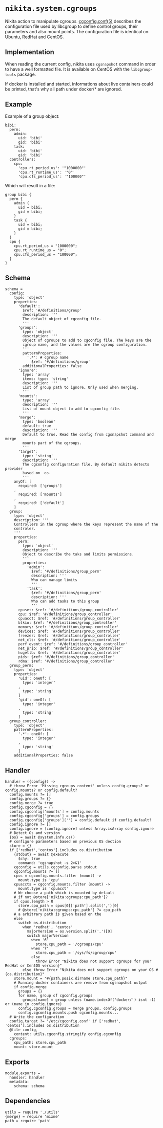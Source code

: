 
# `nikita.system.cgroups`

Nikita action to manipulate cgroups. [cgconfig.conf(5)] describes the 
configuration file used by libcgroup to define control groups, their parameters 
and also mount points. The configuration file is identical on Ubuntu, RedHat 
and CentOS.

## Implementation

When reading the current config, nikita uses `cgsnapshot` command in order to
have a well formatted file. It is available on CentOS with the `libcgroup-tools`
package.

If docker is installed and started, informations about live containers could be
printed, that's why all path under  docker/* are ignored.

## Example

Example of a group object:

```
bibi:
  perm:
    admin:
      uid: 'bibi'
      gid: 'bibi'
    task:
      uid: 'bibi'
      gid: 'bibi'
  controllers:
    cpu:
      'cpu.rt_period_us': '"1000000"'
      'cpu.rt_runtime_us': '"0"'
      'cpu.cfs_period_us': '"100000"'
```

Which will result in a file:

```text
group bibi {
  perm {
    admin {
      uid = bibi;
      gid = bibi;
    }
    task {
      uid = bibi;
      gid = bibi;
    }
  }
  cpu {
    cpu.rt_period_us = "1000000";
    cpu.rt_runtime_us = "0";
    cpu.cfs_period_us = "100000";
  }
}
```

## Schema

    schema =
      config:
        type: 'object'
        properties:
          'default':
            $ref: '#/definitions/group'
            description: '''
            The default object of cgconfig file.
            '''
          'groups':
            type: 'object'
            description: '''
            Object of cgroups to add to cgconfig file. The keys are the
            cgroup name, and the values are the cgroup configuration.
            '''
            patternProperties:
              '.*': # cgroup name
                $ref: '#/definitions/group'
            additionalProperties: false
          'ignore':
            type: 'array'
            items: type: 'string'
            description: '''
            List of group path to ignore. Only used when merging.
            '''
          'mounts':
            type: 'array'
            description: '''
            List of mount object to add to cgconfig file.
            '''
          'merge':
            type: 'boolean'
            default: true
            description: '''
            Default to true. Read the config from cgsnapshot command and merge
            mounts part of the cgroups.
            '''
          'target':
            type: 'string'
            description: '''
            The cgconfig configuration file. By default nikita detects provider
            based on  os.
            '''
        anyOf: [
          required: ['groups']
        ,
          required: ['mounts']
        ,
          required: ['default']
        ]
      group:
        type: 'object'
        description: '''
        Controllers in the cgroup where the keys represent the name of the
        controler.
        '''
        properties:
          perm:
            type: 'object'
            description: '''
            Object to describe the taks and limits permissions.
            '''
            properties:
              'admin':
                $ref: '#/definitions/group_perm'
                description: '''
                Who can manage limits
                '''
              'task':
                $ref: '#/definitions/group_perm'
                description: '''
                Who can add tasks to this group
                '''
          cpuset: $ref: '#/definitions/group_controller'
          cpu: $ref: '#/definitions/group_controller'
          cpuacct: $ref: '#/definitions/group_controller'
          blkio: $ref: '#/definitions/group_controller'
          memory: $ref: '#/definitions/group_controller'
          devices: $ref: '#/definitions/group_controller'
          freezer: $ref: '#/definitions/group_controller'
          net_cls: $ref: '#/definitions/group_controller'
          perf_event: $ref: '#/definitions/group_controller'
          net_prio: $ref: '#/definitions/group_controller'
          hugetlb: $ref: '#/definitions/group_controller'
          pids: $ref: '#/definitions/group_controller'
          rdma: $ref: '#/definitions/group_controller'
      group_perm:
        type: 'object'
        properties:
          'uid': oneOf: [
            type: 'integer'
          ,
            type: 'string'
          ]
          'gid': oneOf: [
            type: 'integer'
          ,
            type: 'string'
          ]
      group_controller:
        type: 'object'
        patternProperties:
          '.*': oneOf: [
            type: 'integer'
          ,
            type: 'string'
          ]
        additionalProperties: false

## Handler

    handler = ({config}) ->
      # throw Error 'Missing cgroups content' unless config.groups? or config.mounts? or config.default?
      config.mounts ?= []
      config.groups ?= {}
      config.merge ?= true
      config.cgconfig = {}
      config.cgconfig['mounts'] = config.mounts
      config.cgconfig['groups'] = config.groups
      config.cgconfig['groups'][''] = config.default if config.default?
      config.ignore ?= []
      config.ignore = [config.ignore] unless Array.isArray config.ignore
      # Detect Os and version
      {os} = await @system.info.os()
      # configure parameters based on previous OS dection
      store = {}
      if ['redhat','centos'].includes os.distribution
        {stdout} = await @execute
          $shy: true
          command: 'cgsnapshot -s 2>&1'
        cgconfig = utils.cgconfig.parse stdout
        cgconfig.mounts ?= []
        cpus = cgconfig.mounts.filter (mount) ->
          mount.type is 'cpu'
        cpuaccts = cgconfig.mounts.filter (mount) ->
          mount.type is 'cpuacct'
        # We choose a path which is mounted by default
        # if not @store['nikita:cgroups:cpu_path']?
        if cpus.length > 0
          store.cpu_path = cpus[0]['path'].split(',')[0]
          # @store['nikita:cgroups:cpu_path'] ?= cpu_path
        # a arbitrary path is given based on the
        else
          switch os.distribution
            when 'redhat', 'centos'
              majorVersion = os.version.split('.')[0]
              switch majorVersion
                when '6'
                  store.cpu_path = '/cgroups/cpu'
                when '7'
                  store.cpu_path = '/sys/fs/cgroup/cpu'
                else
                  throw Error "Nikita does not support cgroups for your RedHat or CentOS version}"
            else throw Error "Nikita does not support cgroups on your OS #{os.distribution}"
        store.mount = "#{path.posix.dirname store.cpu_path}"
        # Running docker containers are remove from cgsnapshot output
        if config.merge
          groups = {}
          for name, group of cgconfig.groups
            groups[name] = group unless (name.indexOf('docker/') isnt -1) or (name in config.ignore)
          config.cgconfig.groups = merge groups, config.groups
          config.cgconfig.mounts.push cgconfig.mounts...
      # Write the configuration
      config.target ?= '/etc/cgconfig.conf' if ['redhat', 'centos'].includes os.distribution
      @file config,
        content: utils.cgconfig.stringify config.cgconfig
      cgroups:
        cpu_path: store.cpu_path
        mount: store.mount

## Exports

    module.exports =
      handler: handler
      metadata:
        schema: schema

## Dependencies

    utils = require './utils'
    {merge} = require 'mixme'
    path = require 'path'

[cgconfig.conf(5)]: https://linux.die.net/man/5/cgconfig.conf
